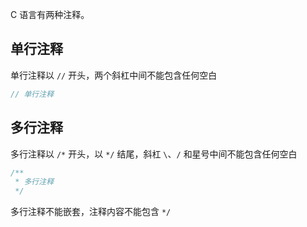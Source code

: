 C 语言有两种注释。

## 单行注释

单行注释以 `//` 开头，两个斜杠中间不能包含任何空白

```c
// 单行注释
```

## 多行注释

多行注释以 `/*` 开头，以 `*/` 结尾，斜杠 `\`、`/` 和星号中间不能包含任何空白

```c
/**
 * 多行注释
 */
```

多行注释不能嵌套，注释内容不能包含 `*/`